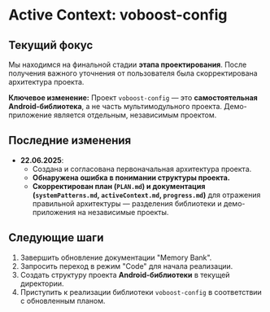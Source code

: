 # Active Context: voboost-config

## Текущий фокус

Мы находимся на финальной стадии **этапа проектирования**. После получения важного уточнения от пользователя была скорректирована архитектура проекта.

**Ключевое изменение:** Проект `voboost-config` — это **самостоятельная Android-библиотека**, а не часть мультимодульного проекта. Демо-приложение является отдельным, независимым проектом.

## Последние изменения

*   **22.06.2025**:
    *   Создана и согласована первоначальная архитектура проекта.
    *   **Обнаружена ошибка в понимании структуры проекта.**
    *   **Скорректирован план (`PLAN.md`) и документация (`systemPatterns.md`, `activeContext.md`, `progress.md`)** для отражения правильной архитектуры — разделения библиотеки и демо-приложения на независимые проекты.

## Следующие шаги

1.  Завершить обновление документации "Memory Bank".
2.  Запросить переход в режим "Code" для начала реализации.
3.  Создать структуру проекта **Android-библиотеки** в текущей директории.
4.  Приступить к реализации библиотеки `voboost-config` в соответствии с обновленным планом.